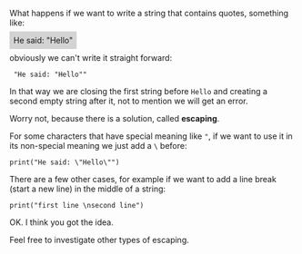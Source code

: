 What happens if we want to write a string that contains quotes, something like:

<span style="background: lightgray; padding:7px">He said: "Hello"</span>

obviously we can't write it straight forward:
```
 "He said: "Hello""
 ```
In that way we are closing the first string before `Hello` and creating a second empty string after it, not to mention we will get an error.

Worry not, because there is a solution, called **escaping**.

For some characters that have special meaning like `"`, if we want to use it in its non-special meaning we just add a `\` before:
```
print("He said: \"Hello\"")
```
There are a few other cases, for example if we want to add a line break (start a new line) in the middle of a string:
```
print("first line \nsecond line")
```

OK. I think you got the idea.

Feel free to investigate other types of escaping.